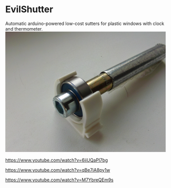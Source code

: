 # EvilShutter
Automatic arduino-powered low-cost sutters for plastic windows with clock and thermometer.
![Screenshot](images/FILE0104.JPG)

https://www.youtube.com/watch?v=6iiUQaPl7bg

https://www.youtube.com/watch?v=qBe7iA8py1w

https://www.youtube.com/watch?v=M7YbreQEm9s
